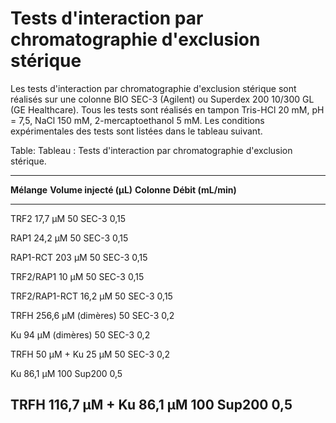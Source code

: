 # Tests d'interaction par chromatographie d'exclusion stérique

Les tests d'interaction par chromatographie d'exclusion stérique sont réalisés
sur une colonne BIO SEC-3 (Agilent) ou Superdex 200 10/300 GL (GE Healthcare).
Tous les tests sont réalisés en tampon Tris-HCl 20 mM, pH = 7,5, NaCl 150 mM,
2-mercaptoethanol 5 mM. Les conditions expérimentales des tests sont listées
dans le tableau suivant.

Table: Tableau : Tests d'interaction par chromatographie d'exclusion stérique.

--------------------------------------------------------------------------------------------
**Mélange**                    **Volume injecté (μL)**    **Colonne**    **Débit (mL/min)**
----------------------------  -------------------------  -------------  --------------------
 TRF2 17,7 μM                    50                         SEC-3         0,15

 RAP1 24,2 μM                    50                         SEC-3         0,15

 RAP1-RCT 203 μM                 50                         SEC-3         0,15

 TRF2/RAP1 10 μM                 50                         SEC-3         0,15

 TRF2/RAP1-RCT 16,2 μM           50                         SEC-3         0,15

 TRFH 256,6 μM (dimères)         50                         SEC-3         0,2

 Ku 94 μM (dimères)              50                         SEC-3         0,2

 TRFH 50 μM + Ku 25 μM           50                         SEC-3         0,2

 Ku 86,1 μM                      100                        Sup200        0,5

 TRFH 116,7 μM + Ku 86,1 μM      100                        Sup200        0,5
--------------------------------------------------------------------------------------------


